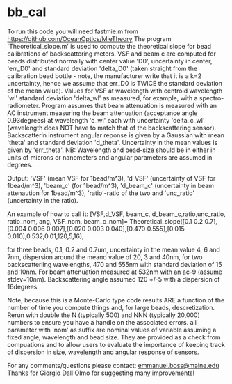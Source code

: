# bb_cal
To run this code you will need fastmie.m from https://github.com/OceanOptics/MieTheory
The program 'Theoretical_slope.m' is used to compute the theoretical slope for bead calibrations of backscattering meters.
VSF and beam c are computed for beads distributed normally with center value 'D0', uncertainty in center, 'err_D0' and
standard deviation 'delta_D0' (taken straight from the calibration bead bottle - note, the manufacturer write that it is a k=2 uncertainty, hence we assume that err_D0 is TWICE the standard deviation of the mean value).
Values for VSF at wavelength with centroid wavelength 'wl' standard deviation 'delta_wl' as measured, for example, with a spectro-radiometer.
Program assumes that beam attenuation is measured with an AC instrument measuring the beam attenuation (acceptance angle 0.93degrees) at wavelength
'c_wl' each with uncertainty 'delta_c_wl' (wavelength does NOT have to match that of the backscattering sensor).
Backscatterin instrument angular reponse is given by a Gaussian with mean 'theta' and standard deviation 'd_theta'. Uncertainty in the mean values is given by 'err_theta'.
NB: Wavelength and bead-size should be in either in units of microns or nanometers and angular parameters are assumed in degrees.

Output: 'VSF' (mean VSF for 1bead/m^3), 'd_VSF' (uncertainty of VSF for 1bead/m^3), 'beam_c' (for 1bead/m^3), 'd_beam_c' (uncertainty in beam
attenaution for 1bead/m^3), 'ratio'-ratio of the two  and 'unc_ratio' (uncertainty in the ratio).

An example of how to call it:
[VSF,d_VSF, beam_c, d_beam_c,ratio,unc_ratio, ratio_nom, ang, VSF_nom, beam_c_nom]= Theoretical_slope([0.1 0.2 0.7],[0.004 0.006 0.007],[0.020 0.003 0.040],[0.470 0.555],[0.015 0.010],0.532,0.01,120,5,16);

for three beads, 0.1, 0.2 and 0.7um, uncertainty in the mean value 4, 6 and 7nm, dispersion around the meand value of 20, 3 and 40nm, for two backscatteriing wavelengths, 470 and 555nm with standard deviation of 15 and 10nm. For beam attenuation measured at 532nm with an ac-9 (assume stdev=10nm).
Backscattering angle assumed 120 +/-5 with a dispersion of 16degrees.

Note, because this is a Monte-Carlo type code results ARE a function of the number of time you compute things and, for large beads, descretization. Rerun with double the N (typically 500) and NNN (typically 20,000) numbers to ensure you have a handle on the associated errors. all parameter with 'nom' as suffix are nominal values of variable assuming a fixed angle, wavelength and bead size. They are provided as a check from compuations and to allow users to evaluate the importance of keeping track of dispersion in size, wavelength and angular response of sensors. 

For any comments/questions please contact: emmanuel.boss@maine.edu
Thanks for Giorgio Dall'Olmo for suggesting many improvements!
